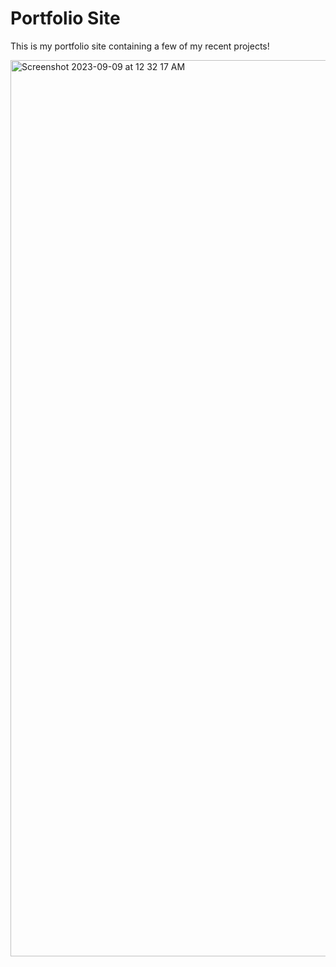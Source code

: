 # Portfolio Site

This is my portfolio site containing a few of my recent projects!

<img width="1434" alt="Screenshot 2023-09-09 at 12 32 17 AM" src="https://github.com/tellUapp/Resume_Site_/assets/74125645/e4a7ed12-de46-44de-b468-e7f59305a24f">
